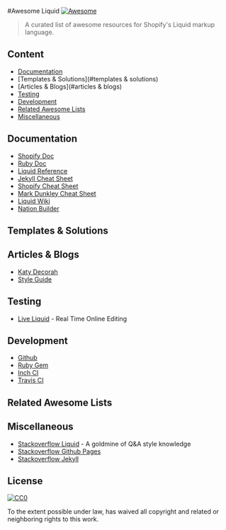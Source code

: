 #Awesome Liquid  [![Awesome](https://cdn.rawgit.com/sindresorhus/awesome/d7305f38d29fed78fa85652e3a63e154dd8e8829/media/badge.svg)](https://github.com/sindresorhus/awesome)

> A curated list of awesome resources for Shopify's Liquid markup language.

## Content

- [Documentation](#documentation)
- [Templates & Solutions](#<span>templates & solutions</span>)
- [Articles & Blogs](#articles & blogs)
- [Testing](#testing)
- [Development](#development)
- [Related Awesome Lists](#related-awesome-lists)
- [Miscellaneous](#miscellaneous)

## Documentation

- [Shopify Doc](http://liquidmarkup.org/)
- [Ruby Doc](http://www.rubydoc.info/gems/liquid/3.0.6)
- [Liquid Reference](https://help.shopify.com/themes/liquid)
- [Jekyll Cheat Sheet](http://jekyll.tips/jekyll-cheat-sheet/)
- [Shopify Cheat Sheet](https://www.shopify.ca/partners/shopify-cheat-sheet)
- [Mark Dunkley Cheat Sheet](http://cheat.markdunkley.com/)
- [Liquid Wiki](https://github.com/Shopify/liquid/wiki)
- [Nation Builder](http://nationbuilder.com/liquid_basics)

## Templates & Solutions

## Articles & Blogs

- [Katy Decorah](http://katydecorah.com/tags/#jekyll)
- [Style Guide](http://ben.balter.com/jekyll-style-guide/)

## Testing

- [Live Liquid](https://nquinlan.github.io/live-liquid/) - Real Time Online Editing

## Development

- [Github](https://github.com/Shopify/liquid)
- [Ruby Gem](https://rubygems.org/gems/liquid)
- [Inch CI](http://inch-ci.org/github/Shopify/liquid)
- [Travis CI](https://travis-ci.org/Shopify/liquid)

## Related Awesome Lists

## Miscellaneous

- [Stackoverflow Liquid](http://stackoverflow.com/questions/tagged/liquid) - A goldmine of Q&A style knowledge
- [Stackoverflow Github Pages](http://stackoverflow.com/questions/tagged/github-pages)
- [Stackoverflow Jekyll](http://stackoverflow.com/questions/tagged/jekyll)


## License

[![CC0](http://mirrors.creativecommons.org/presskit/buttons/88x31/svg/cc-zero.svg)](https://creativecommons.org/publicdomain/zero/1.0/)

To the extent possible under law,  has waived all copyright and related or neighboring rights to this work.
